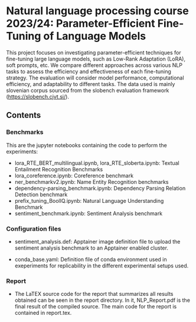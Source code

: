 # Natural language processing course 2023/24: Parameter-Efficient Fine-Tuning of Language Models

This project focuses on investigating parameter-efficient techniques for fine-tuning large language models, such as Low-Rank Adaptation (LoRA), soft prompts, etc. We compare different approaches across various NLP tasks to assess the efficiency and effectiveness of each fine-tuning strategy. The evaluation will consider model performance, computational efficiency, and adaptability to different tasks. The data used is mainly slovenian corpus sourced from the slobench evaluation framework (https://slobench.cjvt.si/).

## Contents

### Benchmarks

This are the jupyter notebooks containing the code to perform the experiments:

-   lora_RTE_BERT_multilingual.ipynb, lora_RTE_sloberta.ipynb: Textual Entailment Recognition Benchmarks
-   lora_coreference.ipynb: Coreference benchmark
-   ner_benchmarkv2.ipynb: Name Entity Recognition benchmarks
-   dependency-parsing_benchmark.ipynb: Dependency Parsing Relation Detection benchmark
-   prefix_tuning_BoolIQ.ipynb: Natural Language Understanding Benchmark
-   sentiment_benchmark.ipynb: Sentiment Analysis benchmark

### Configuration files

-   sentiment_analysis.def: Apptainer image definition file to upload the sentiment analysis benchmark to an Apptainer enabled cluster.

- conda_base.yaml: Definition file of conda environment used in exeperiments for replicability in the different experimental setups used.

### Report

- The LaTEX source code for the report that summarizes all results obtained can be seen in the report directory. In it, NLP_Report.pdf is the final result of the compiled source. The main code for the report is contained in report.tex.
